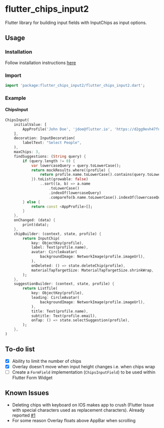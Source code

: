 # flutter_chips_input2

Flutter library for building input fields with InputChips as input options.


## Usage

### Installation

Follow installation instructions [here](https://pub.dartlang.org/packages/flutter_chips_input2#-installing-tab-)

### Import

```dart
import 'package:flutter_chips_input2/flutter_chips_input2.dart';
```

### Example

#### ChipsInput

```dart
ChipsInput(
    initialValue: [
        AppProfile('John Doe', 'jdoe@flutter.io', 'https://d2gg9evh47fn9z.cloudfront.net/800px_COLOURBOX4057996.jpg')
    ],
    decoration: InputDecoration(
        labelText: "Select People",
    ),
    maxChips: 3,
    findSuggestions: (String query) {
        if (query.length != 0) {
            var lowercaseQuery = query.toLowerCase();
            return mockResults.where((profile) {
                return profile.name.toLowerCase().contains(query.toLowerCase()) || profile.email.toLowerCase().contains(query.toLowerCase());
            }).toList(growable: false)
                ..sort((a, b) => a.name
                    .toLowerCase()
                    .indexOf(lowercaseQuery)
                    .compareTo(b.name.toLowerCase().indexOf(lowercaseQuery)));
        } else {
            return const <AppProfile>[];
        }
    },
    onChanged: (data) {
        print(data);
    },
    chipBuilder: (context, state, profile) {
        return InputChip(
            key: ObjectKey(profile),
            label: Text(profile.name),
            avatar: CircleAvatar(
                backgroundImage: NetworkImage(profile.imageUrl),
            ),
            onDeleted: () => state.deleteChip(profile),
            materialTapTargetSize: MaterialTapTargetSize.shrinkWrap,
        );
    },
    suggestionBuilder: (context, state, profile) {
        return ListTile(
            key: ObjectKey(profile),
            leading: CircleAvatar(
                backgroundImage: NetworkImage(profile.imageUrl),
            ),
            title: Text(profile.name),
            subtitle: Text(profile.email),
            onTap: () => state.selectSuggestion(profile),
        );
    },
)
```

## To-do list

- [x] Ability to limit the number of chips
- [x] Overlay doesn't move when input height changes i.e. when chips wrap
- [ ] Create a `FormField` implementation (`ChipsInputField`) to be used within Flutter Form Widget

## Known Issues

- Deleting chips with keyboard on IOS makes app to crush (Flutter Issue with special characters used as replacement characters). Already reported [#1](https://github.com/danvick/flutter_chips_input/issues/1)
- For some reason Overlay floats above AppBar when scrolling